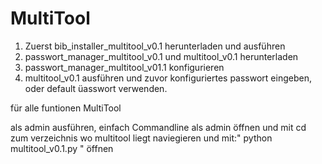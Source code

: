 # MultiTool

1. Zuerst bib_installer_multitool_v0.1 herunterladen und ausführen
2. passwort_manager_multitool_v0.1 und multitool_v0.1 herunterladen
3. passwort_manager_multitool_v01.1 konfigurieren
4. multitool_v0.1 ausführen und zuvor konfiguriertes passwort eingeben, oder default üasswort verwenden.

für alle funtionen MultiTool

als admin ausführen, einfach Commandline als admin öffnen und mit cd zum verzeichnis wo multitool liegt naviegieren und mit:" python multitool_v0.1.py " öffnen
